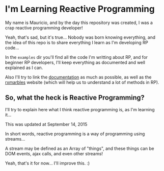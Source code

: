 # I'm Learning Reactive Programming

My name is Mauricio, and by the day this repository was created, I was a crap reactive programming developer!

Yeah, that's sad, but it's true... Nobody was born knowing everything, and the idea of this repo is to share everything I learn as I'm developing RP code...

In the `examples` dir you'll find all the code I'm writting about RP, and for beginner RP developers, I'll keep everything as documented and well explained as I can.

Also I'll try to link the [documentation](https://github.com/Reactive-Extensions/RxJS/tree/master/doc) as much as possible, as well as the [rxmarbles](http://rxmarbles.com) website (which will help us to understand a lot of methods in RP).

## So, what the heck is Reactive Programming?

I'll try to explain here what I think reactive programming is, as I'm learning it...

This was updated at September 14, 2015

In short words, reactive programming is a way of programming using streams...

A stream may be defined as an Array of "things", and these things can be DOM events, ajax calls, and even other streams!

Yeah, that's it for now... I'll improve this. :)
